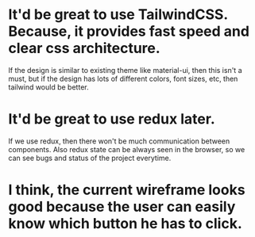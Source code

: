# It'd be great to use TailwindCSS. Because, it provides fast speed and clear css architecture.
If the design is similar to existing theme like material-ui, then this isn't a must, but if the design has lots of different colors, font sizes, etc, then tailwind would be better.

# It'd be great to use redux later.
If we use redux, then there won't be much communication between components.
Also redux state can be always seen in the browser, so we can see bugs and status of the project everytime.

# I think, the current wireframe looks good because the user can easily know which button he has to click.

